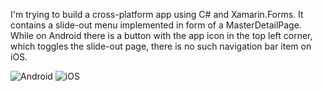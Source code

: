 I'm trying to build a cross-platform app using C# and Xamarin.Forms. It
contains a slide-out menu implemented in form of a MasterDetailPage. While
on Android there is a button with the app icon in the top left corner, which
toggles the slide-out page, there is no such navigation bar item on iOS.

![Android](https://raw.githubusercontent.com/perpetual-mobile/FormsMenuIcon/master/screenshots/result_android.png)
![iOS](https://raw.githubusercontent.com/perpetual-mobile/FormsMenuIcon/master/screenshots/result_ios.png)
